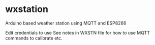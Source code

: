 # wxstation
Arduino based weather station using MQTT and ESP8266

Edit credentials to use
See notes in WXSTN file for how to use MQTT commands to calibrate etc.
